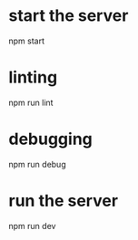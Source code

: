 # start the server

npm start

# linting

npm run lint

# debugging

npm run debug

# run the server

npm run dev
